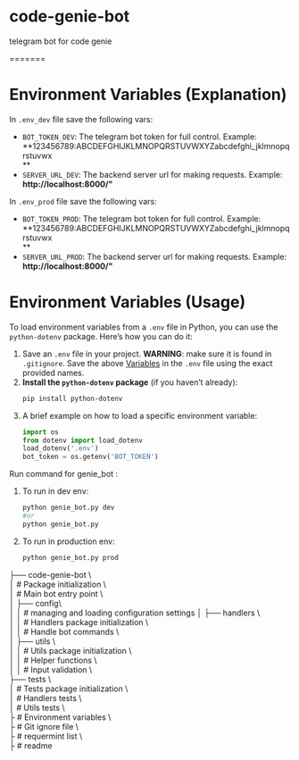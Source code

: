 
# code-genie-bot  
telegram bot for code genie  
  
=======  
# Environment Variables (Explanation)  
 In `.env_dev` file save the following vars:
- `BOT_TOKEN_DEV`: The telegram bot token for full control. Example: **123456789:ABCDEFGHIJKLMNOPQRSTUVWXYZabcdefghi_jklmnopqrstuvwx  
**  
- `SERVER_URL_DEV`: The backend server url for making requests. Example: **http://localhost:8000/"**    

 In `.env_prod` file save the following vars:
- `BOT_TOKEN_PROD`: The telegram bot token for full control. Example: **123456789:ABCDEFGHIJKLMNOPQRSTUVWXYZabcdefghi_jklmnopqrstuvwx  
**  
- `SERVER_URL_PROD`: The backend server url for making requests. Example: **http://localhost:8000/"**  
# Environment Variables (Usage)   
To load environment variables from a `.env` file in Python, you can use the `python-dotenv` package. Here’s how you can do it:  
  
1. Save an `.env` file in your project. **WARNING**: make sure it is found in `.gitignore`. Save the above [Variables](#environment-variables-explanation) in the `.env` file using the exact provided names.   
2. **Install the `python-dotenv` package** (if you haven’t already):  
   ```sh  
   pip install python-dotenv  
	  ```
 3. A brief example on how to load a specific environment variable:  
	   ```python  
	  import os  
	 from dotenv import load_dotenv     
	 load_dotenv('.env')  
	 bot_token = os.getenv('BOT_TOKEN')  
	 ```
Run command for genie_bot :   
1. To run in dev env:
	```sh   
	python genie_bot.py dev
	#or 
	python genie_bot.py
	``` 
2. 	To run in production env:  

	```sh   
	python genie_bot.py prod
	``` 


├── code-genie-bot \  
│  # Package initialization \  
│  # Main bot entry point \  
│ ├── config\  
│ │  # managing and loading configuration settings 
│ ├── handlers \  
│ │  # Handlers package initialization \  
│ │  # Handle bot commands \  
│ ├── utils \  
│ │  # Utils package initialization \  
│ │  # Helper functions \  
│ │  # Input validation  \  
├── tests \  
│  # Tests package initialization \  
│  # Handlers tests \  
│  # Utils tests \  
├ # Environment variables \  
├ # Git ignore file \  
├ # requermint list \  
├ # readme